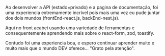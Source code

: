 Ao desenvolver a API (estado=privado) e a pagina de documentação, foi uma experiencia extremamente incrível pois mais uma vez eu pude juntar dos dois mundos (frontEnd-react.js, backEnd-nest.js).

Aqui no front acabei usando uma variedade de ferramentas e consequentemente aprendendo mais sobre o react-form, zod, toastify.

Contudo foi uma experiencia boa, e espero continuar aprender muito e muito mais que o mundo DEV oferece... "Grato pela atenção".